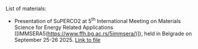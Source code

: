 List of materials:
- Presentation of SuPERCO2 at 5<sup>th</sup> International Meeting on Materials Science for Energy Related Applications ([IMMSERA5(https://www.ffh.bg.ac.rs/5immsera/)]), held in Belgrade on September 25-26 2025. [Link to file](https://github.com/FedeDat/SuPERCO2/blob/main/tutorial/presentations/fdattila_IMMSERA5.pdf)

